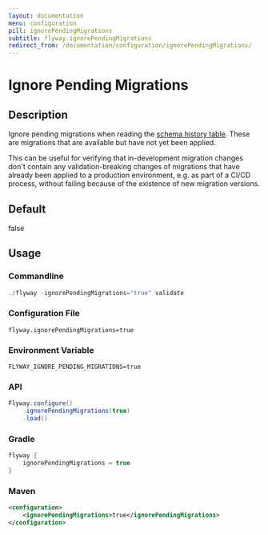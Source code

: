```yaml
---
layout: documentation
menu: configuration
pill: ignorePendingMigrations
subtitle: flyway.ignorePendingMigrations
redirect_from: /documentation/configuration/ignorePendingMigrations/
---
```


# Ignore Pending Migrations

## Description
Ignore pending migrations when reading the [schema history table](/documentation/concepts/migrations#schema-history-table). These are migrations that are available but have not yet been applied. 

This can be useful for verifying that in-development migration changes don't contain any validation-breaking changes of migrations that have already been applied to a production environment, e.g. as part of a CI/CD process, without failing because of the existence of new migration versions.

## Default
false

## Usage

### Commandline
```powershell
./flyway -ignorePendingMigrations="true" validate
```

### Configuration File
```properties
flyway.ignorePendingMigrations=true
```

### Environment Variable
```properties
FLYWAY_IGNORE_PENDING_MIGRATIONS=true
```

### API
```java
Flyway.configure()
    .ignorePendingMigrations(true)
    .load()
```

### Gradle
```groovy
flyway {
    ignorePendingMigrations = true
}
```

### Maven
```xml
<configuration>
    <ignorePendingMigrations>true</ignorePendingMigrations>
</configuration>
```